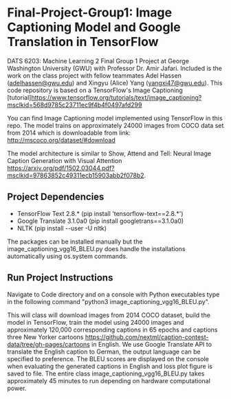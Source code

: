 # Final-Project-Group1: Image Captioning Model and Google Translation in TensorFlow
DATS 6203: Machine Learning 2 Final Group 1 Project at George Washington University (GWU) with Professor Dr. Amir Jafari. Included is the work on the class project with fellow teammates Adel Hassen (adelhassen@gwu.edu) and Xingyu (Alice) Yang (yangxi47@gwu.edu). This code repository is based on a TensorFlow's Image Captioning [tutorial]<https://www.tensorflow.org/tutorials/text/image_captioning?msclkid=568d9785c23711ec9f4b4f0497afd299>

You can find Image Captioning model implemented using TensorFlow in this repo. The model trains on approximately 24000 images from COCO data set from 2014 which is downloadable from link: http://mscoco.org/dataset/#download

The model architecture is similar to Show, Attend and Tell: Neural Image Caption Generation with Visual Attention <https://arxiv.org/pdf/1502.03044.pdf?msclkid=97863852c49311ecb15903abb2f078b2>.


## Project Dependencies
  * TensorFlow Text 2.8.* (pip install 'tensorflow-text==2.8.*')
  * Google Translate 3.1.0a0 (pip install googletrans==3.1.0a0)
  * NLTK (pip install --user -U nltk)

The packages can be installed manually but the image_captioning_vgg16_BLEU.py does handle the installations automatically using os.system commands.

## Run Project Instructions
Navigate to Code directory and on a console with Python executables type in the following command "python3 image_captioning_vgg16_BLEU.py". 

This will class will download images from 2014 COCO dataset, build the model in TensorFlow, train the model using 24000 images and approximately 120,000 corresponding captions in 65 epochs and captions three New Yorker cartoons <https://github.com/nextml/caption-contest-data/tree/gh-pages/cartoons> in English. We use Google Translate API to translate the English caption to German, the output language can be specified to preference. The BLEU scores are displayed on the console when evaluating the generated captions in English and loss plot figure is saved to file. The entire class image_captioning_vgg16_BLEU.py takes approximately 45 minutes to run depending on hardware computational power.  
